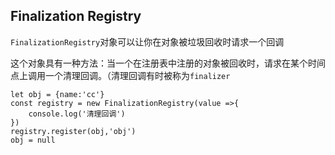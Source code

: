 ## Finalization Registry

`FinalizationRegistry`对象可以让你在对象被垃圾回收时请求一个回调

​	这个对象具有一种方法：当一个在注册表中注册的对象被回收时，请求在某个时间点上调用一个清理回调。（清理回调有时被称为`finalizer`



```
let obj = {name:'cc'}
const registry = new FinalizationRegistry(value =>{
	console.log('清理回调')
})
registry.register(obj,'obj')
obj = null
```





